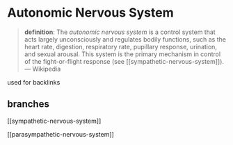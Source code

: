 # Autonomic Nervous System

> **definition**: The _autonomic nervous system_ is a control system that acts largely unconsciously and regulates bodily functions, such as the heart rate, digestion, respiratory rate, pupillary response, urination, and sexual arousal. This system is the primary mechanism in control of the fight-or-flight response (see [[sympathetic-nervous-system]]). &mdash; Wikipedia

used for backlinks

## branches

[[sympathetic-nervous-system]]

[[parasympathetic-nervous-system]]

